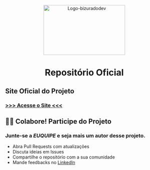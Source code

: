 <p align="center">
      <img src="img\web-site\logo-home2.png" alt="Logo-bizuradodev" width="260" height="160">
  
  <h1 align="center">Repositório Oficial</h1>
</p>

## Site Oficial do Projeto
### [ >>> Acesse o Site <<<](https://rodrusantu-dev.github.io/Bizurado-Dev/) 

## 🤝🏻 Colabore! Participe do Projeto
### Junte-se a *EUQUIPE* e seja mais um autor desse projeto.

- Abra Pull Requests com atualizações
- Discuta ideias em Issues
- Compartilhe o repositório com a sua comunidade
- Mande feedbacks no [LinkedIn](https://www.linkedin.com/in/rsantosmenezes/)
